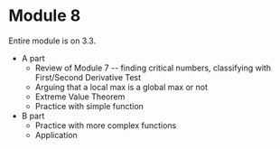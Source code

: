# Module 8

Entire module is on 3.3. 

+ A part
	+ Review of Module 7 -- finding critical numbers, classifying with First/Second Derivative Test
	+ Arguing that a local max is a global max or not
	+ Extreme Value Theorem 
	+ Practice with simple function 
+ B part 
	+ Practice with more complex functions
	+ Application 
<!--stackedit_data:
eyJoaXN0b3J5IjpbLTU0OTc0MTQ3XX0=
-->